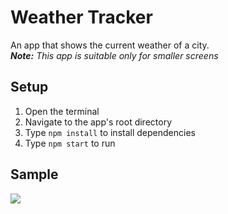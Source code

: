 # Weather Tracker
An app that shows the current weather of a city.  
***Note:*** *This app is suitable only for smaller screens*

## Setup
1. Open the terminal
1. Navigate to the app's root directory
1. Type `npm install` to install dependencies
1. Type `npm start` to run

## Sample
![](https://i.postimg.cc/0jLWBgz0/weather-tracker-sample.png)
